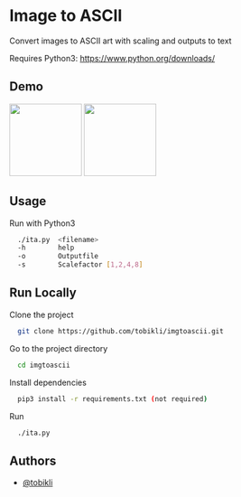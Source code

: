# Image to ASCII

Convert images to ASCII art with scaling and outputs to text

Requires Python3: https://www.python.org/downloads/

## Demo

<img src="https://i.ibb.co/b6t3dG9/among-us-cover.jpg" width="128"/>

<img src="https://i.ibb.co/VgVfHfB/ascii.png" width="128"/>

## Usage

Run with Python3

```bash
  ./ita.py  <filename>
  -h        help
  -o        Outputfile
  -s        Scalefactor [1,2,4,8]
```

## Run Locally

Clone the project

```bash
  git clone https://github.com/tobikli/imgtoascii.git
```

Go to the project directory

```bash
  cd imgtoascii
```

Install dependencies

```bash
  pip3 install -r requirements.txt (not required)
```

Run

```bash
  ./ita.py
```

## Authors

- [@tobikli](https://github.com/tobikli)
